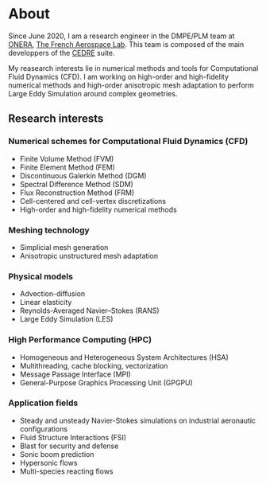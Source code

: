 # About
Since June 2020, I am a research engineer in the DMPE/PLM team
at [ONERA](https://www.onera.fr/fr), [The French Aerospace Lab](https://www.onera.fr/en).
This team is composed of the main developpers of the [CEDRE](https://cedre.onera.fr/) suite.

My reasearch interests lie in numerical methods and tools for Computational Fluid Dynamics (CFD).
I am working on high-order and high-fidelity numerical methods and
high-order anisotropic mesh adaptation to perform Large Eddy Simulation around complex geometries.

## Research interests

### Numerical schemes for Computational Fluid Dynamics (CFD)

* Finite Volume Method (FVM)
* Finite Element Method (FEM)
* Discontinuous Galerkin Method (DGM)
* Spectral Difference Method (SDM)
* Flux Reconstruction Method (FRM)
* Cell-centered and cell-vertex discretizations
* High-order and high-fidelity numerical methods

### Meshing technology

* Simplicial mesh generation
* Anisotropic unstructured mesh adaptation

### Physical models

* Advection-diffusion
* Linear elasticity
* Reynolds-Averaged Navier–Stokes (RANS)
* Large Eddy Simulation (LES)

### High Performance Computing (HPC)

* Homogeneous and Heterogeneous System Architectures (HSA)
* Multithreading, cache blocking, vectorization
* Message Passage Interface (MPI)
* General-Purpose Graphics Processing Unit (GPGPU)

### Application fields

* Steady and unsteady Navier-Stokes simulations on industrial aeronautic configurations
* Fluid Structure Interactions (FSI)
* Blast for security and defense
* Sonic boom prediction
* Hypersonic flows
* Multi-species reacting flows
